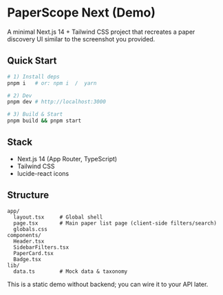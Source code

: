 # PaperScope Next (Demo)

A minimal Next.js 14 + Tailwind CSS project that recreates a paper discovery UI similar to the screenshot you provided.

## Quick Start

```bash
# 1) Install deps
pnpm i   # or: npm i  /  yarn

# 2) Dev
pnpm dev # http://localhost:3000

# 3) Build & Start
pnpm build && pnpm start
```

## Stack

- Next.js 14 (App Router, TypeScript)
- Tailwind CSS
- lucide-react icons

## Structure

```
app/
  layout.tsx     # Global shell
  page.tsx       # Main paper list page (client-side filters/search)
  globals.css
components/
  Header.tsx
  SidebarFilters.tsx
  PaperCard.tsx
  Badge.tsx
lib/
  data.ts        # Mock data & taxonomy
```

This is a static demo without backend; you can wire it to your API later.
